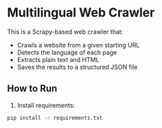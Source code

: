# Multilingual Web Crawler

This is a Scrapy-based web crawler that:
- Crawls a website from a given starting URL
- Detects the language of each page
- Extracts plain text and HTML
- Saves the results to a structured JSON file

## How to Run

1. Install requirements:

```bash
pip install -r requirements.txt
